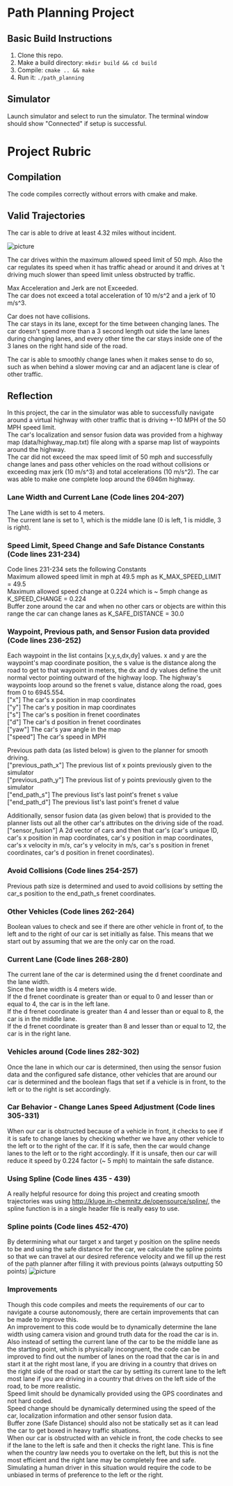 # Path Planning Project

## Basic Build Instructions

1. Clone this repo.
2. Make a build directory: `mkdir build && cd build`
3. Compile: `cmake .. && make`
4. Run it: `./path_planning`

## Simulator
Launch simulator and select to run the simulator. The terminal window should show "Connected" if setup is successful.

# Project Rubric

## Compilation

The code compiles correctly without errors with cmake and make.

## Valid Trajectories

The car is able to drive at least 4.32 miles without incident.  

![picture](images/Drive432miles.png)

The car drives within the maximum allowed speed limit of 50 mph. Also the car regulates its speed when it has traffic ahead or around it and drives at 't driving much slower than speed limit unless obstructed by traffic.  

Max Acceleration and Jerk are not Exceeded.  
The car does not exceed a total acceleration of 10 m/s^2 and a jerk of 10 m/s^3.  

Car does not have collisions.  
The car stays in its lane, except for the time between changing lanes. The car doesn't spend more than a 3 second length out side the lane lanes during changing lanes, and every other time the car stays inside one of the 3 lanes on the right hand side of the road.  

The car is able to smoothly change lanes when it makes sense to do so, such as when behind a slower moving car and an adjacent lane is clear of other traffic.  

## Reflection  

In this project, the car in the simulator was able to successfully navigate around a virtual highway with other traffic that is driving +-10 MPH of the 50 MPH speed limit.  
The car's localization and sensor fusion data was provided from a highway map (data/highway_map.txt) file along with a sparse map list of waypoints around the highway.  
The car did not exceed the max speed limit of 50 mph and successfully change lanes and pass other vehicles on the road without collisions or exceeding max jerk (10 m/s^3) and total accelerations (10 m/s^2). The car was able to make one complete loop around the 6946m highway.  

### Lane Width and Current Lane (Code lines 204-207)
The Lane width is set to 4 meters.  
The current lane is set to 1, which is the middle lane (0 is left, 1 is middle, 3 is right).  

### Speed Limit, Speed Change and Safe Distance Constants (Code lines 231-234)

Code lines 231-234 sets the following Constants  
Maximum allowed speed limit in mph at 49.5 mph as K_MAX_SPEED_LIMIT = 49.5  
Maximum allowed speed change at 0.224 which is ~ 5mph change as K_SPEED_CHANGE = 0.224  
Buffer zone around the car and when no other cars or objects are within this range the car can change lanes as K_SAFE_DISTANCE = 30.0  

### Waypoint, Previous path, and Sensor Fusion data provided (Code lines 236-252)

Each waypoint in the list contains  [x,y,s,dx,dy] values. x and y are the waypoint's map coordinate position, the s value is the distance along the road to get to that waypoint in meters, the dx and dy values define the unit normal vector pointing outward of the highway loop. The highway's waypoints loop around so the frenet s value, distance along the road, goes from 0 to 6945.554.  
["x"] The car's x position in map coordinates  
["y"] The car's y position in map coordinates  
["s"] The car's s position in frenet coordinates  
["d"] The car's d position in frenet coordinates  
["yaw"] The car's yaw angle in the map  
["speed"] The car's speed in MPH  

Previous path data (as listed below) is given to the planner for smooth driving.  
["previous_path_x"] The previous list of x points previously given to the simulator  
["previous_path_y"] The previous list of y points previously given to the simulator  
["end_path_s"] The previous list's last point's frenet s value  
["end_path_d"] The previous list's last point's frenet d value  

Additionally, sensor fusion data (as given below) that is provided to the planner lists out all the other car's attributes on the driving side of the road.  
["sensor_fusion"] A 2d vector of cars and then that car's (car's unique ID, car's x position in map coordinates, car's y position in map coordinates, car's x velocity in m/s, car's y velocity in m/s, car's s position in frenet coordinates, car's d position in frenet coordinates).   

### Avoid Collisions (Code lines 254-257)  
Previous path size is determined and used to avoid collisions by setting the car_s position to the end_path_s frenet coordinates.  

### Other Vehicles (Code lines 262-264)  
Boolean values to check and see if there are other vehicle in front of, to the left and to the right of our car is set initially as false. This means that we start out by assuming that we are the only car on the road.  

### Current Lane (Code lines 268-280)  
The current lane of the car is determined using the d frenet coordinate and the lane width.  
Since the lane width is 4 meters wide.  
If the d frenet coordinate is greater than or equal to 0 and lesser than or equal to 4, the car is in the left lane.  
If the d frenet coordinate is greater than 4 and lesser than or equal to 8, the car is in the middle lane.  
If the d frenet coordinate is greater than 8 and lesser than or equal to 12, the car is in the right lane.  

### Vehicles around (Code lines 282-302)  
Once the lane in which our car is determined, then using the sensor fusion data and the configured safe distance, other vehicles that are around our car is determined and the boolean flags that set if a vehicle is in front, to the left or to the right is set accordingly.  

### Car Behavior - Change Lanes Speed Adjustment (Code lines 305-331)  
When our car is obstructed because of a vehicle in front, it checks to see if it is safe to change lanes by checking whether we have any other vehicle to the left or to the right of the car. If it is safe, then the car would change lanes to the left or to the right accordingly. If it is unsafe, then our car will reduce it speed by 0.224 factor (~ 5 mph) to maintain the safe distance.  

### Using Spline (Code lines 435 - 439)  
A really helpful resource for doing this project and creating smooth trajectories was using http://kluge.in-chemnitz.de/opensource/spline/, the spline function is in a single header file is really easy to use.  

### Spline points (Code lines 452-470)  
By determining what our target x and target y position on the spline needs to be and using the safe distance for the car,
we calculate the spline points so that we can travel at our desired reference velocity and we fill up the rest of the path planner after filling it with previous points (always outputting 50 points)
![picture](images/SplinePts.png)

### Improvements  
Though this code compiles and meets the requirements of our car to navigate a course autonomously, there are certain improvements that can be made to improve this.  
An improvement to this code would be to dynamically determine the lane width using camera vision and ground truth data for the road the car is in.  
Also instead of setting the current lane of the car to be the middle lane as the starting point, which is physically incongruent, the code can be improved to find out the number of lanes on the road that the car is in and start it at the right most lane, if you are driving in a country that drives on the right side of the road or start the car by setting its current lane to the left most lane if you are driving in a country that drives on the left side of the road, to be more realistic.  
Speed limit should be dynamically provided using the GPS coordinates and not hard coded.  
Speed change should be dynamically determined using the speed of the car, localization information and other sensor fusion data.  
Buffer zone (Safe Distance) should also not be statically set as it can lead the car to get boxed in heavy traffic situations.  
When our car is obstructed with an vehicle in front, the code checks to see if the lane to the left is safe and then it checks the right lane. This is fine when the country law needs you to overtake on the left, but this is not the most efficient and the right lane may be completely free and safe. Simulating a human driver in this situation would require the code to be unbiased in terms of preference to the left or the right.  
